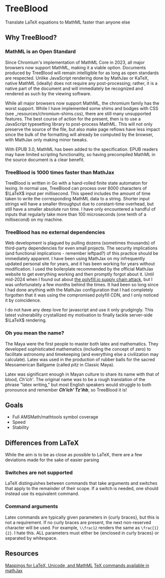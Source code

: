 # TreeBlood
Translate LaTeX equations to MathML faster than anyone else

## Why TreeBlood?
### MathML is an Open Standard

Since Chromium's implementation of MathML Core in 2023, all major browsers now support MathML, making it a viable
option. Documents produced by TreeBlood will remain intelligible for as long as open standards are respected. Unlike
JavaScript rendering done by MathJax or KaTeX, native MathML (ideally) does not require any post-processing; rather, it
is a native part of the document and will immediately be recognized and rendered as such by the viewing software.

While all major browsers now support MathML, the chromium family has the worst support. While I have implemented some
shims and bodges with CSS (see _resources/chromium-shims.css), there are still many unsupported features. The best
course of action for the present, then is to use a JavaScript typesetting library to post-process MathML. This will not
only preserve the source of the file, but also make page reflows have less impact since the bulk of the formatting will
already be computed by the browser, with MathJax only making minor tweaks.

With EPUB 3.0, MathML has been added to the specification. EPUB readers may have limited scripting functionality, so
having precompiled MathML in the source document is a clear benefit.

### TreeBlood is 1000 times faster than MathJax

TreeBlood is written in Go with a hand-rolled finite state automaton for lexing. In normal use, TreeBlood can process
over 8000 characters of $\LaTeX$ input per millisecond. This speed includes the amount of time taken to write the
corresponding MathML data to a string. Shorter input strings will have a smaller throughput due to constant-time
overhead, but still have a smaller absolute run time. I have only encountered a handful of inputs that regularly take
more than 100 microseconds (one tenth of a millisecond) on my machine.

### TreeBlood has no external dependencies

Web development is plagued by pulling dozens (sometimes thousands) of third-party dependencies for even small projects.
The security implications (and functional implications - remember leftpad?) of this practice should be immediately
apparent. I have been using MathJax on my infrequently updated personal site for years, and it has been working for
years without modification. I used the boilerplate recommended by the official MathJax website to get everything working
and then promptly forgot about it. Until mid-2024 when I found out about
[the polyfill.io supply chain
attack](https://blog.qualys.com/vulnerabilities-threat-research/2024/06/28/polyfill-io-supply-chain-attack), but I was
unfortunately a few months behind the times. It had been so long since I had done anything with the MathJax
configuration that I had completely forgotten that it was using the compromised polyfill CDN, and I only noticed it by
coincidence.

I do not have any deep love for javascript and use it only grudgingly. This latest vulnerability crystallized my
motivation to finally tackle server-side $\LaTeX$ rendering.

### Oh you mean the name?

The Maya were the first people to master both latex and mathematics. They developed sophisticated mathematics (including
the concept of zero) to facilitate astronomy and timekeeping (and everything else a civilization may calculate). Latex
was used in the production of rubber balls for the sacred Mesoamerican Ballgame (called *pitz* in Classic Maya).

Latex was significant enough in Mayan culture to share its name with that of blood, *Ch'ich'*. The original name was to
be a rough translation of the phrase "latex writing," but most English speakers would struggle to both pronounce and
remember ***Ch'ich' Tz'ihb***, so TreeBlood it is!

## Goals
- Full AMSMath/mathtools symbol coverage
- Speed
- Stability

## Differences from LaTeX

While the aim is to be as close as possible to LaTeX, there are a few deviations made for the sake of easier parsing

### Switches are not supported
LaTeX distinguishes between commands that take arguments and switches that apply to the remainder of their scope. If a
switch is needed, one should instead use its equivalent command.

### Command arguments
Latex commands are typically given parameters in {curly braces}, but this is not a requirement. If no curly braces are
present, the next non-reserved character will be used. For example, `\\frac12` renders the same as `\frac{1}{2}`. I hate
this. ALL parameters must either be {enclosed in curly braces} or separated by whitespace.

## Resources
[Mappings for LaTeX, Unicode, and MathML](https://www.w3.org/Math/characters/unicode.xml)
[TeX commands available in mathJax](https://www.onemathematicalcat.org/MathJaxDocumentation/TeXSyntax.htm)
